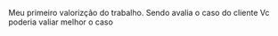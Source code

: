 Meu primeiro valorizção do trabalho.
Sendo avalia o caso do cliente 
Vc poderia valiar melhor o caso 
